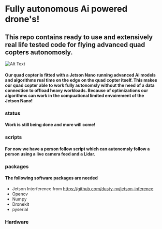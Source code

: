 # Fully autonomous Ai powered drone's!

## This repo contains ready to use and extensively real life tested code for flying advanced quad copters autonomosly. 

![Alt Text](https://github.com/sieuwe1/Autonomous-Ai-drone-scripts/blob/main/demo_media/flight.gif)

#### Our quad copter is fitted with a Jetson Nano running advanced Ai models and algorithms real time on the edge on the quad copter itself. This makes our quad copter able to work fully autonomsly without the need of a data connection to offload heavy workloads. Because of optimizations our algorithms can work in the compuational limited envoirement of the Jetson Nano!

### status
#### Work is still being done and more will come!

### scripts
#### For now we have a person follow script which can autonomsly follow a person using a live camera feed and a Lidar.

### packages
#### The following software packages are needed
- Jetson Interference from https://github.com/dusty-nv/jetson-inference
- Opencv
- Numpy
- Dronekit
- pyserial

### Hardware 
